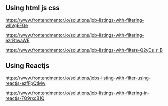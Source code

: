 ## Using html js css

https://www.frontendmentor.io/solutions/job-listings-with-filtering-wIlVgEFGe <!--important -->

https://www.frontendmentor.io/solutions/job-listings-with-filtering-ezrR1waWE

https://www.frontendmentor.io/solutions/job-listings-with-filters-Q2yDs_r_B

## Using Reactjs

https://www.frontendmentor.io/solutions/jobs-listing-with-filter-using-reactjs-ezfFpQtMw

https://www.frontendmentor.io/solutions/job-listings-with-filtering-in-reactjs-7Q9rxcB1Q
